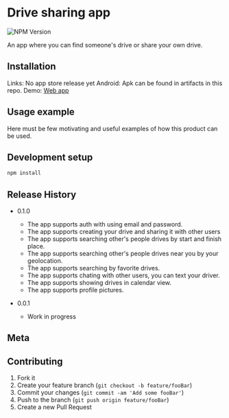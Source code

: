 # Drive sharing app

![NPM Version][npm-image]


An app where you can find someone's drive or share your own drive.​



## Installation

Links:
No app store release yet
Android: Apk can be found in artifacts in this repo.
Demo: [Web app](https://share-your-drive-8c7b1.web.app/)

## Usage example

Here must be few motivating and useful examples of how this product can be used. 


## Development setup


```sh
npm install
```

## Release History

* 0.1.0
    * The app supports auth with using email and password.
    * The app supports creating your drive and sharing it with other users
    * The app supports searching other's people drives by start and finish place.
    * The app supports searching other's people drives near you by your geolocation.
    * The app supports searching by favorite drives.
    * The app supports chating with other users, you can text your driver.
    * The app supports showing drives in calendar view.
    * The app supports profile pictures.


* 0.0.1
    * Work in progress

## Meta



## Contributing

1. Fork it
2. Create your feature branch (`git checkout -b feature/fooBar`)
3. Commit your changes (`git commit -am 'Add some fooBar'`)
4. Push to the branch (`git push origin feature/fooBar`)
5. Create a new Pull Request

<!-- Markdown link & img dfn's -->
[npm-image]: https://img.shields.io/npm/v/datadog-metrics.svg?style=flat-square
